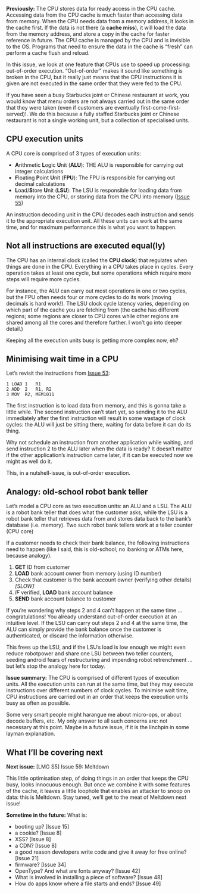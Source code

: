 **Previously:** The CPU stores data for ready access in the CPU cache. Accessing data from the CPU cache is much faster than accessing data from memory. When the CPU needs data from a memory address, it looks in the cache first. If the data is not there (a **cache miss**), it will load the data from the memory address, and store a copy in the cache for faster reference in future. The CPU cache is managed by the CPU and is invisible to the OS. Programs that need to ensure the data in the cache is “fresh” can perform a cache flush and reload.

In this issue, we look at one feature that CPUs use to speed up processing: out-of-order execution. “Out-of-order” makes it sound like something is broken in the CPU, but it really just means that the CPU instructions it is given are not executed in the same order that they were fed to the CPU.

If you have seen a busy Starbucks joint or Chinese restaurant at work, you would know that menu orders are not always carried out in the same order that they were taken (even if customers are eventually first-come-first-served)!. We do this because a fully staffed Starbucks joint or Chinese restaurant is not a single working unit, but a collection of specialised units.

## CPU execution units

A CPU core is comprised of 3 types of execution units:

- **A**rithmetic **L**ogic **U**nit (**ALU**): THE ALU is responsible for carrying out integer calculations
- **F**loating **P**oint **U**nit (**FPU**): The FPU is responsible for carrying out decimal calculations
- **L**oad/**S**tore **U**nit (**LSU**): The LSU is responsible for loading data from memory into the CPU, or storing data from the CPU into memory ([Issue 55](https://))

An instruction decoding unit in the CPU decodes each instruction and sends it to the appropriate execution unit. All these units can work at the same time, and for maximum performance this is what you want to happen.

## Not all instructions are executed equal(ly)

The CPU has an internal clock (called the **CPU clock**) that regulates when things are done in the CPU. Everything in a CPU takes place in cycles. Every operation takes at least one cycle, but some operations which require more steps will require more cycles.

For instance, the ALU can carry out most operations in one or two cycles, but the FPU often needs four or more cycles to do its work (moving decimals is hard work!). The LSU clock cycle latency varies, depending on which part of the cache you are fetching from (the cache has different regions; some regions are closer to CPU cores while other regions are shared among all the cores and therefore further. I won’t go into deeper detail.)

Keeping all the execution units busy is getting more complex now, eh?

## Minimising wait time in a CPU

Let’s revisit the instructions from [Issue 53]():

```
1 LOAD 1   R1
2 ADD  2   R1, R2
3 MOV  R2, MEM1011
```

The first instruction is to load data from memory, and this is gonna take a little while. The second instruction can’t start yet, so sending it to the ALU immediately after the first instruction will result in some wastage of clock cycles: the ALU will just be sitting there, waiting for data before it can do its thing.

Why not schedule an instruction from another application while waiting, and send instruction 2 to the ALU later when the data is ready? It doesn’t matter if the other application’s instruction came later, if it can be executed now we might as well do it.

This, in a nutshell-issue, is out-of-order execution.

## Analogy: old-school robot bank teller

Let’s model a CPU core as two execution units: an ALU and a LSU. The ALU is a robot bank teller that does what the customer asks, while the LSU is a robot bank teller that retrieves data from and stores data back to the bank’s database (i.e. memory). Two such robot bank tellers work at a teller counter (CPU core)

If a customer needs to check their bank balance, the following instructions need to happen (like I said, this is old-school; no ibanking or ATMs here, because analogy).

1. **GET** ID from customer
2. **LOAD** bank account owner from memory (using ID number)
3. Check that customer is the bank account owner (verifying other details) *[SLOW]*
4. *IF* verified, **LOAD** bank account balance
5. **SEND** bank account balance to customer

If you’re wondering why steps 2 and 4 can’t happen at the same time … congratulations! You already understand out-of-order execution at an intuitive level. If the LSU can carry out steps 2 and 4 at the same time, the ALU can simply provide the bank balance once the customer is authenticated, or discard the information otherwise.

This frees up the LSU, and if the LSU’s load is low enough we might even reduce robotpower and share one LSU between two teller counters, seeding android fears of restructuring and impending robot retrenchment … but let’s stop the analogy here for today.

**Issue summary:** The CPU is comprised of different types of execution units. All the execution units can run at the same time, but they may execute instructions over different numbers of clock cycles. To minimise wait time, CPU instructions are carried out in an order that keeps the execution units busy as often as possible.

Some very smart people might harangue me about micro-ops, or about decode buffers, etc. My only answer to all such concerns are: not necessary at this point. Maybe in a future issue, if it is the linchpin in some layman explanation.

## What I’ll be covering next

**Next issue:** [LMG S5] Issue 59: Meltdown

This little optimisation step, of doing things in an order that keeps the CPU busy, looks innocuous enough. But once we combine it with some features of the cache, it leaves a little loophole that enables an attacker to snoop on data: this is Meltdown. Stay tuned, we’ll get to the meat of Meltdown next issue!

**Sometime in the future:** What is:

- booting up? [Issue 15]
- a cookie? [Issue 8]
- XSS? [Issue 8]
- a CDN? [Issue 8]
- a good reason developers write code and give it away for free online? [Issue 21]
- firmware? [Issue 34]
- OpenType? And what are fonts anyway? [Issue 42]
- What is involved in installing a piece of software? [Issue 48]
- How do apps know where a file starts and ends? [Issue 49]
